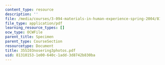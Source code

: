```yaml
---
content_type: resource
description: ''
file: /media/courses/3-094-materials-in-human-experience-spring-2004/813101531e00640c1add3d8742b830ba_35SI03nosering3photos.pdf
file_type: application/pdf
learning_resource_types: []
ocw_type: OCWFile
parent_title: Specimen
parent_type: CourseSection
resourcetype: Document
title: 35SI03nosering3photos.pdf
uid: 81310153-1e00-640c-1add-3d8742b830ba
---
```

